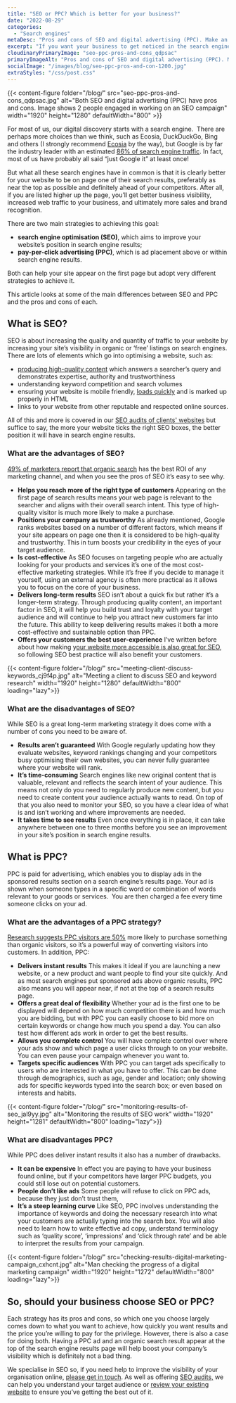 ```yaml
---
title: "SEO or PPC? Which is better for your business?"
date: "2022-08-29"
categories:
  - "Search engines"
metaDesc: "Pros and cons of SEO and digital advertising (PPC). Make an informed decision about which is best for your business"
excerpt: "If you want your business to get noticed in the search engines, there are 2 main approaches. Firstly, SEO (search engine optimisation) which aims to improve the position that pages from your site achieve within the 'organic' or free listings. The other approach is to use a form of digital advertising (called PPC or Pay Per Click) to place ads for your site at the top of the search engine listings. As the name implies, you pay for each click on your ad. Both of these approaches have pros and cons and which one you use will depend on your circumstances (or you may chose to use a combination of both). This article goes into some more detail about the advantages and disadvantages of each approach so you can make an informed decision about which to use."
cloudinaryPrimaryImage: "seo-ppc-pros-and-cons_qdpsac"
primaryImageAlt: "Pros and cons of SEO and digital advertising (PPC). Make an informed decision about which is best for your business"
socialImage: "/images/blog/seo-ppc-pros-and-con-1200.jpg"
extraStyles: "/css/post.css"
---
```


{{< content-figure folder="/blog/"
src="seo-ppc-pros-and-cons_qdpsac.jpg"
alt="Both SEO and digital advertising (PPC) have pros and cons. Image shows 2 people engaged in working on an SEO campaign"
width="1920" height="1280" defaultWidth="800" >}}

For most of us, our digital discovery starts with a search engine.  There are perhaps more choices than we think, such as Ecosia, DuckDuckGo, Bing and others (I strongly recommend [Ecosia](https://www.attractmore.uk/blog/ecosia-a-search-engine-that-plants-trees/) by the way), but Google is by far the industry leader with an estimated [86% of search engine traffic](https://gs.statcounter.com/search-engine-market-share/desktop/worldwide). In fact, most of us have probably all said “just Google it” at least once!

But what all these search engines have in common is that it is clearly better for your website to be on page one of their search results, preferably as near the top as possible and definitely ahead of your competitors. After all, if you are listed higher up the page, you’ll get better business visibility, increased web traffic to your business, and ultimately more sales and brand recognition.

There are two main strategies to achieving this goal:

- **search engine optimisation (SEO)**, which aims to improve your website’s position in search engine results;
- **pay-per-click advertising (PPC)**, which is ad placement above or within search engine results.

Both can help your site appear on the first page but adopt very different strategies to achieve it.

This article looks at some of the main differences between SEO and PPC and the pros and cons of each.

## What is SEO?

SEO is about increasing the quality and quantity of traffic to your website by increasing your site’s visibility in organic or ‘free’ listings on search engines. There are lots of elements which go into optimising a website, such as:

- [producing high-quality content](https://www.attractmore.uk/blog/how-to-write-better-content-for-your-website/) which answers a searcher’s query and demonstrates expertise, authority and trustworthiness
- understanding keyword competition and search volumes
- ensuring your website is mobile friendly, [loads quickly](https://www.attractmore.uk/blog/speedy-does-it.-why-website-speed-matters/) and is marked up properly in HTML
- links to your website from other reputable and respected online sources.

All of this and more is covered in our [SEO audits of clients' websites](https://www.attractmore.uk/services/search-engine-optimisation/) but suffice to say, the more your website ticks the right SEO boxes, the better position it will have in search engine results.

### What are the advantages of SEO?

[49% of marketers report that organic search](https://www.searchenginejournal.com/digital-marketing-channel-highest-roi/263757/) has the best ROI of any marketing channel, and when you see the pros of SEO it’s easy to see why.

- **Helps you reach more of the right type of customers** Appearing on the first page of search results means your web page is relevant to the searcher and aligns with their overall search intent. This type of high-quality visitor is much more likely to make a purchase.
- **Positions your company as trustworthy** As already mentioned, Google ranks websites based on a number of different factors, which means if your site appears on page one then it is considered to be high-quality and trustworthy. This in turn boosts your credibility in the eyes of your target audience.
- **Is cost-effective** As SEO focuses on targeting people who are actually looking for your products and services it’s one of the most cost-effective marketing strategies. While it’s free if you decide to manage it yourself, using an external agency is often more practical as it allows you to focus on the core of your business.
- **Delivers long-term results** SEO isn’t about a quick fix but rather it’s a longer-term strategy. Through producing quality content, an important factor in SEO, it will help you build trust and loyalty with your target audience and will continue to help you attract new customers far into the future. This ability to keep delivering results makes it both a more cost-effective and sustainable option than PPC.
- **Offers your customers the best user-experience** I’ve written before about how making y[our website more accessible is also great for SEO](https://www.attractmore.uk/blog/how-making-your-website-accessible-is-also-great-for-seo/), so following SEO best practice will also benefit your customers.

{{< content-figure folder="/blog/"
src="meeting-client-discuss-keywords_cj9f4p.jpg"
alt="Meeting a client to discuss SEO and keyword research"
width="1920" height="1280" defaultWidth="800"
loading="lazy">}}

### What are the disadvantages of SEO?

While SEO is a great long-term marketing strategy it does come with a number of cons you need to be aware of.

- **Results aren’t guaranteed** With Google regularly updating how they evaluate websites, keyword rankings changing and your competitors busy optimising their own websites, you can never fully guarantee where your website will rank.
- **It’s time-consuming** Search engines like new original content that is valuable, relevant and reflects the search intent of your audience. This means not only do you need to regularly produce new content, but you need to create content your audience actually wants to read. On top of that you also need to monitor your SEO, so you have a clear idea of what is and isn’t working and where improvements are needed.
- **It takes time to see results** Even once everything is in place, it can take anywhere between one to three months before you see an improvement in your site’s position in search engine results.

## What is PPC?

PPC is paid for advertising, which enables you to display ads in the sponsored results section on a search engine’s results page. Your ad is shown when someone types in a specific word or combination of words relevant to your goods or services.  You are then charged a fee every time someone clicks on your ad.

### What are the advantages of a PPC strategy?

[Research suggests PPC visitors are 50%](https://99firms.com/blog/ppc-stats/#gref) more likely to purchase something than organic visitors, so it’s a powerful way of converting visitors into customers. In addition, PPC:

- **Delivers instant results** This makes it ideal if you are launching a new website, or a new product and want people to find your site quickly. And as most search engines put sponsored ads above organic results, PPC also means you will appear near, if not at the top of a search results page.
- **Offers a great deal of flexibility** Whether your ad is the first one to be displayed will depend on how much competition there is and how much you are bidding, but with PPC you can easily choose to bid more on certain keywords or change how much you spend a day. You can also test how different ads work in order to get the best results.
- **Allows you complete control** You will have complete control over where your ads show and which page a user clicks through to on your website. You can even pause your campaign whenever you want to.
- **Targets specific audiences** With PPC you can target ads specifically to users who are interested in what you have to offer. This can be done through demographics, such as age, gender and location; only showing ads for specific keywords typed into the search box; or even based on interests and habits.

{{< content-figure folder="/blog/"
src="monitoring-results-of-seo_jal9yy.jpg"
alt="Monitoring the results of SEO work"
width="1920" height="1281" defaultWidth="800"
loading="lazy">}}

### What are disadvantages PPC?

While PPC does deliver instant results it also has a number of drawbacks.

- **It can be expensive** In effect you are paying to have your business found online, but if your competitors have larger PPC budgets, you could still lose out on potential customers.
- **People don’t like ads** Some people will refuse to click on PPC ads, because they just don’t trust them,
- **It’s a steep learning curve** Like SEO, PPC involves understanding the importance of keywords and doing the necessary research into what your customers are actually typing into the search box. You will also need to learn how to write effective ad copy, understand terminology such as ‘quality score’, ‘impressions’ and ‘click through rate’ and be able to interpret the results from your campaign.

{{< content-figure folder="/blog/"
src="checking-results-digital-marketing-campaign_cxhcnt.jpg"
alt="Man checking the progress of a digital marketing campaign"
width="1920" height="1272" defaultWidth="800"
loading="lazy">}}

## So, should your business choose SEO or PPC?

Each strategy has its pros and cons, so which one you choose largely comes down to what you want to achieve, how quickly you want results and the price you’re willing to pay for the privilege. However, there is also a case for doing both. Having a PPC ad and an organic search result appear at the top of the search engine results page will help boost your company’s visibility which is definitely not a bad thing.

We specialise in SEO so, if you need help to improve the visibility of your organisation online, [please get in touch](https://www.attractmore.uk/contact/). As well as offering [SEO audits,](https://www.attractmore.uk/services/search-engine-optimisation/) we can help you understand your target audience or [review your existing website](https://www.attractmore.uk/services/website-reviews-renovation/) to ensure you’ve getting the best out of it.
